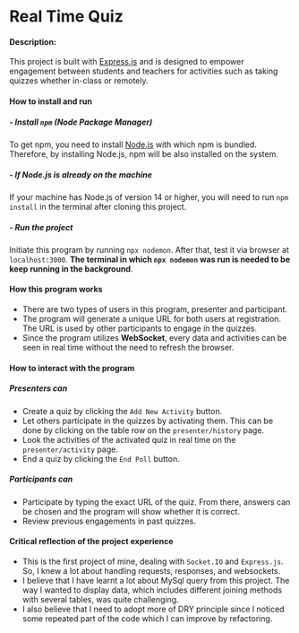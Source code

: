 # Real Time Quiz

#### Description:

This project is built with [Express.js](https://expressjs.com/) and is designed to empower engagement between students and teachers for activities such as taking quizzes whether in-class or remotely.

#### How to install and run

##### - Install `npm` (Node Package Manager)
To get npm, you need to install [Node.js](https://nodejs.org/en/download) with which npm is bundled. Therefore, by installing Node.js, npm will be also installed on the system.

##### - If Node.js is already on the machine
If your machine has Node.js of version 14 or higher, you will need to run `npm install` in the terminal after cloning this project.

##### - Run the project
Initiate this program by running `npx nodemon`. After that, test it via browser at `localhost:3000`. **The terminal in which `npx nodemon` was run is needed to be keep running in the background**.

#### How this program works

- There are two types of users in this program, presenter and participant.
- The program will generate a unique URL for both users at registration. The URL is used by other participants to engage in the quizzes.
- Since the program utilizes **WebSocket**, every data and activities can be seen in real time without the need to refresh the browser.

#### How to interact with the program

##### Presenters can
- Create a quiz by clicking the `Add New Activity` button.
- Let others participate in the quizzes by activating them. This can be done by clicking on the table row on the `presenter/history` page.
- Look the activities of the activated quiz in real time on the `presenter/activity` page.
- End a quiz by clicking the `End Poll` button.
  
##### Participants can
- Participate by typing the exact URL of the quiz. From there, answers can be chosen and the program will show whether it is correct.
- Review previous engagements in past quizzes.

#### Critical reflection of the project experience

- This is the first project of mine, dealing with `Socket.IO` and `Express.js`. So, I knew a lot about handling requests, responses, and websockets.
- I believe that I have learnt a lot about MySql query from this project. The way I wanted to display data, which includes different joining methods with several tables, was quite challenging.
- I also believe that I need to adopt more of DRY principle since I noticed some repeated part of the code which I can improve by refactoring.
